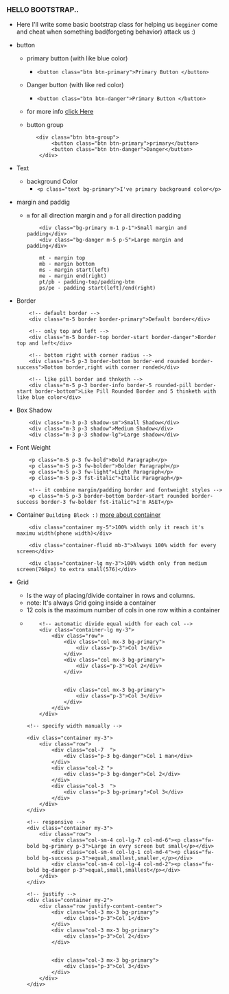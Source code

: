 ### HELLO BOOTSTRAP..
- Here I'll write some basic bootstrap class for helping us ``begginer`` come and cheat when something bad(forgeting behavior) attack us :)

 - button
    - primary button (with like blue color)
        - ``<button class="btn btn-primary">Primary Button </button>``
    - Danger button (with like red color)
        - ``<button class="btn btn-danger">Primary Button </button>``
    - for more info [click Here](https://getbootstrap.com/docs/5.0/components/buttons/)

    - button group
        ```
           <div class="btn btn-group">
                <button class="btn btn-primary">primary</button>
                <button class="btn btn-danger">Danger</button>
            </div>
        ```

- Text
    - background Color
        - ``<p class="text bg-primary">I've primary background color</p>``

- margin and paddig
    - ``m`` for all direction margin and ``p`` for all direction padding
        ```
            <div class="bg-primary m-1 p-1">Small margin and padding</div>
            <div class="bg-danger m-5 p-5">Large margin and padding</div>

            mt - margin top
            mb - margin bottom
            ms - margin start(left)
            me - margin end(right)
            pt/pb - padding-top/padding-btm
            ps/pe - padding start(left)/end(right)

        ```
- Border
    ```
        <!-- default border -->
        <div class="m-5 border border-primary">Default border</div>

        <!-- only top and left -->
        <div class="m-5 border-top border-start border-danger">Border top and left</div>

        <!-- bottom right with corner radius -->
        <div class="m-5 p-3 border-bottom border-end rounded border-success">Bottom border,right with corner ronded</div>

        <!-- like pill border and thnketh -->
        <div class="m-5 p-3 border-info border-5 rounded-pill border-start border-bottom">Like Pill Rounded Border and 5 thinketh with like blue color</div>
    ```

- Box Shadow
    ```
        <div class="m-3 p-3 shadow-sm">Small Shadow</div>
        <div class="m-3 p-3 shadow">Medium Shadow</div>
        <div class="m-3 p-3 shadow-lg">Large shadow</div>
    ```

- Font Weight
    ```
        <p class="m-5 p-3 fw-bold">Bold Paragraph</p>
        <p class="m-5 p-3 fw-bolder">Bolder Paragraph</p>
        <p class="m-5 p-3 fw-light">Light Paragraph</p>
        <p class="m-5 p-3 fst-italic">Italic Paragraph</p>

        <!-- it combine margin/padding border and fontweight styles -->
        <p class="m-5 p-3 border-bottom border-start rounded border-success border-3 fw-bolder fst-italic">I'm ASET</p>
    ```

- Container `` Building Block :) `` [more about container](https://getbootstrap.com/docs/5.0/layout/containers/)
    ```
        <div class="container my-5">100% width only it reach it's maximu width(phone width)</div>

        <div class="container-fluid mb-3">Always 100% width for every screen</div>

        <div class="container-lg my-3">100% width only from medium screen(768px) to extra small(576)</div>
    ```

- Grid
    - Is the way of placing/divide container in rows and columns.
    - note: It's always Grid going inside a container
    - 12 cols is the maximum number of cols in one row within a container
    -   
        ```
            <!-- automatic divide equal width for each col -->
            <div class="container-lg my-3">
                <div class="row">
                    <div class="col mx-3 bg-primary">
                        <div class="p-3">Col 1</div>
                    </div>
                    <div class="col mx-3 bg-primary">
                        <div class="p-3">Col 2</div>
                    </div>


                    <div class="col mx-3 bg-primary">
                        <div class="p-3">Col 3</div>
                    </div>
                </div>
            </div>

        <!-- specify width manually -->

        <div class="container my-3">
            <div class="row">
                <div class="col-7  ">
                    <div class="p-3 bg-danger">Col 1 man</div>
                </div>
                <div class="col-2 ">
                    <div class="p-3 bg-danger">Col 2</div>
                </div>
                <div class="col-3  ">
                    <div class="p-3 bg-primary">Col 3</div>
                </div>
            </div>
        </div>

        <!-- responsive -->
        <div class="container my-3">
            <div class="row">
                <div class="col-sm-4 col-lg-7 col-md-6"><p class="fw-bold bg-primary p-3">Large in evry screen but small</p></div>
                <div class="col-sm-4 col-lg-1 col-md-4"><p class="fw-bold bg-success p-3">equal,smallest,smaller,</p></div>
                <div class="col-sm-4 col-lg-4 col-md-2"><p class="fw-bold bg-danger p-3">equal,small,smallest</p></div>
            </div>
        </div>

        <!-- justify -->
        <div class="container my-2">
            <div class="row justify-content-center">
                <div class="col-3 mx-3 bg-primary">
                    <div class="p-3">Col 1</div>
                </div>
                <div class="col-3 mx-3 bg-primary">
                    <div class="p-3">Col 2</div>
                </div>


                <div class="col-3 mx-3 bg-primary">
                    <div class="p-3">Col 3</div>
                </div>
            </div>
        </div>

        ```
